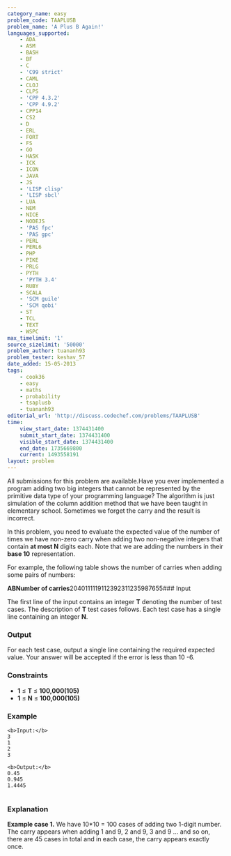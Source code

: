 ```yaml
---
category_name: easy
problem_code: TAAPLUSB
problem_name: 'A Plus B Again!'
languages_supported:
    - ADA
    - ASM
    - BASH
    - BF
    - C
    - 'C99 strict'
    - CAML
    - CLOJ
    - CLPS
    - 'CPP 4.3.2'
    - 'CPP 4.9.2'
    - CPP14
    - CS2
    - D
    - ERL
    - FORT
    - FS
    - GO
    - HASK
    - ICK
    - ICON
    - JAVA
    - JS
    - 'LISP clisp'
    - 'LISP sbcl'
    - LUA
    - NEM
    - NICE
    - NODEJS
    - 'PAS fpc'
    - 'PAS gpc'
    - PERL
    - PERL6
    - PHP
    - PIKE
    - PRLG
    - PYTH
    - 'PYTH 3.4'
    - RUBY
    - SCALA
    - 'SCM guile'
    - 'SCM qobi'
    - ST
    - TCL
    - TEXT
    - WSPC
max_timelimit: '1'
source_sizelimit: '50000'
problem_author: tuananh93
problem_tester: keshav_57
date_added: 15-05-2013
tags:
    - cook36
    - easy
    - maths
    - probability
    - tsaplusb
    - tuananh93
editorial_url: 'http://discuss.codechef.com/problems/TAAPLUSB'
time:
    view_start_date: 1374431400
    submit_start_date: 1374431400
    visible_start_date: 1374431400
    end_date: 1735669800
    current: 1493558191
layout: problem
---
```

All submissions for this problem are available.Have you ever implemented a program adding two big integers that cannot be represented by the primitive data type of your programming language? The algorithm is just simulation of the column addition method that we have been taught in elementary school. Sometimes we forget the carry and the result is incorrect.

 In this problem, you need to evaluate the expected value of the number of times we have non-zero carry when adding two non-negative integers that contain **at most N** digits each. Note that we are adding the numbers in their **base 10** representation.

For example, the following table shows the number of carries when adding some pairs of numbers:

**A****B****Number of carries**2040111119112392311235987655### Input

The first line of the input contains an integer **T** denoting the number of test cases. The description of **T** test cases follows.
Each test case has a single line containing an integer **N**.

### Output

For each test case, output a single line containing the required expected value.
Your answer will be accepted if the error is less than 10 -6.

### Constraints

- **1** ≤ **T** ≤ **100,000(105)**
- **1** ≤ **N** ≤ **100,000(105)**

### Example

```
<b>Input:</b>
3
1
2
3

<b>Output:</b>
0.45
0.945
1.4445


```
### Explanation

**Example case 1.**
We have 10\*10 = 100 cases of adding two 1-digit number.
The carry appears when adding 1 and 9, 2 and 9, 3 and 9 ... and so on,
there are 45 cases in total and in each case, the carry appears exactly once.